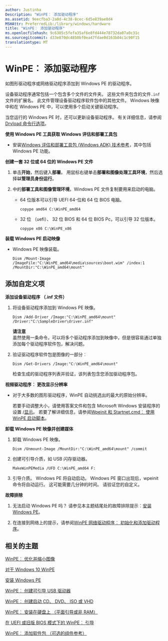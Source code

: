 ```yaml
---
author: Justinha
Description: "WinPE︰ 添加驱动程序"
ms.assetid: 9eecfba3-2a0d-4c38-8cec-6d5e839ae8d4
MSHAttr: PreferredLib:/library/windows/hardware
title: "WinPE︰ 添加驱动程序"
ms.openlocfilehash: 9c6385c5fefa35af6e8fd444e78732da07a0c31c
ms.sourcegitcommit: d33e870dc4850bf0ea47fdae0d163b04c1c90f15
translationtype: MT
---
```

# <a name="winpe-add-drivers"></a>WinPE︰ 添加驱动程序


如图形驱动程序或网络驱动程序添加到 Windows PE 的驱动程序。

设备驱动程序通常包括一个包含多个文件的文件夹。 这些文件夹包含的文件`.inf`文件的扩展名。 此文件管理设备驱动程序软件包中的其他文件。 Windows 映像中和在 Windows PE 中，可以使用多个启动关键驱动程序。

当您运行的 Windows PE 时，还可以更新设备驱动程序。 有关详细信息，请参阅[Drvload 命令行选项](drvload-command-line-options.md)。

**使用 Windows PE 工具获取 Windows 评估和部署工具包**

-   安装[Windows 评估和部署工具包 (Windows ADK) 技术参考](http://go.microsoft.com/fwlink/p/?LinkId=526803)，其中包括 Windows PE 功能。

**创建一套 32 位或 64 位的 Windows PE 文件**

1.  单击**开始**，然后键入**部署**。 用鼠标右键单击**部署和图像处理工具环境**，然后选择**以管理员身份运行**。

2.  中的**部署工具和图像管理环境**，Windows PE 文件复制要用来启动的电脑。

    -   64 位版本可以引导 UEFI 64-位和 64 位 BIOS 电脑。

        ``` syntax
        copype amd64 C:\WinPE_amd64
        ```

    -   32 位 （uefi）、 32 位 BIOS 和 64 位 BIOS Pc，可以引导 32 位版本。

        ``` syntax
        copype x86 C:\WinPE_x86
        ```

**装载 Windows PE 启动映像**

-   Windows PE 映像装载。

    ``` syntax
    Dism /Mount-Image /ImageFile:"C:\WinPE_amd64\media\sources\boot.wim" /index:1 /MountDir:"C:\WinPE_amd64\mount"
    ```

## <a name="span-idaddcustomizationsspanspan-idaddcustomizationsspanspan-idaddcustomizationsspanadd-customizations"></a><span id="Add_customizations"></span><span id="add_customizations"></span><span id="ADD_CUSTOMIZATIONS"></span>添加自定义项


**添加设备驱动程序 （.inf 文件）**

1.  将设备驱动程序添加到 Windows PE 映像。

    ``` syntax
    Dism /Add-Driver /Image:"C:\WinPE_amd64\mount" /Driver:"C:\SampleDriver\driver.inf"
    ```

    **请注意**  
    虽然使用一条命令，可以将多个驱动程序添加到映像中，但是很容易通过单独添加每个驱动程序软件包，解决问题。

     

2.  验证驱动程序软件包是图像的一部分︰

    ``` syntax
    Dism /Get-Drivers /Image:"C:\WinPE_amd64\mount"
    ```

    检查生成的驱动程序列表并验证，该列表包含您添加驱动程序包。

**视频驱动程序︰ 更改显示分辨率**

-   对于大多数的图形驱动程序，WinPE 自动挑选出的最大的原始分辨率。

    若要手动调整大小，请使用答案文件和包含 Microsoft Windows 安装程序的设置 /[显示](https://msdn.microsoft.com/library/windows/hardware/dn915285)。 若要了解详细信息，请参阅[Wpeinit 和 Startnet.cmd︰ 使用 WinPE 启动脚本](wpeinit-and-startnetcmd-using-winpe-startup-scripts.md)。

**卸载 Windows PE 映像并创建媒体**

1.  卸载 Windows PE 映像。

    ``` syntax
    Dism /Unmount-Image /MountDir:"C:\WinPE_amd64\mount" /commit
    ```

2.  创建可引导介质，如 USB 闪存驱动器。

    ``` syntax
    MakeWinPEMedia /UFD C:\WinPE_amd64 F:
    ```

3.  引导介质。 Windows PE 将自动启动。 Windows PE 窗口出现后，wpeinit 命令将自动运行。 这可能需要几分钟的时间。 请验证您的自定义。

**故障排除**

1.  无法启动 Windows PE 吗？ 请参见本主题结尾处的故障排除提示︰[安装 Windows PE](http://go.microsoft.com/fwlink/?LinkId=526830)。

2.  在连接到网络上的提示，请参阅[WinPE 网络驱动程序︰ 初始化和添加驱动程序](winpe-network-drivers-initializing-and-adding-drivers.md)。

## <a name="span-idrelatedtopicsspanrelated-topics"></a><span id="related_topics"></span>相关的主题

[WinPE︰ 优化并缩小图像](winpe-optimize.md)

[对于 Windows 10 WinPE](winpe-intro.md)

[安装 Windows PE](http://go.microsoft.com/fwlink/?LinkId=526830)

[WinPE︰ 创建可引导 USB 驱动器](winpe-create-usb-bootable-drive.md)

[WinPE︰ 创建启动 CD、 DVD、 ISO 或 VHD](winpe-create-a-boot-cd-dvd-iso-or-vhd.md)

[WinPE︰ 安装在硬盘上 （平面引导或非 RAM）](winpe-install-on-a-hard-drive--flat-boot-or-non-ram.md)

[在 UEFI 或旧版 BIOS 模式下的 WinPE︰ 引导](winpe-boot-in-uefi-or-legacy-bios-mode.md)

[WinPE︰ 添加软件包 （可选的组件参考）](winpe-add-packages--optional-components-reference.md)

 

 







